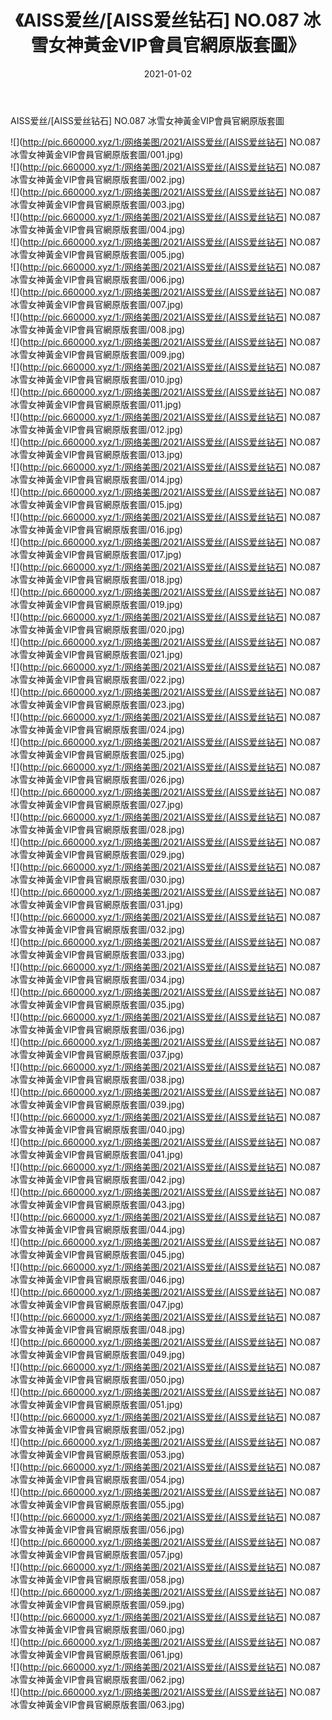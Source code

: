 ﻿---
layout: post
title:  《AISS爱丝/[AISS爱丝钻石] NO.087 冰雪女神黃金VIP會員官網原版套圖》
date:   2021-01-02
img: http://pic.660000.xyz/1:/网络美图/2021/AISS爱丝/[AISS爱丝钻石] NO.087 冰雪女神黃金VIP會員官網原版套圖/000.jpg
categories: [美女, 清纯, 唯美]
---

AISS爱丝/[AISS爱丝钻石] NO.087 冰雪女神黃金VIP會員官網原版套圖

 ![](http://pic.660000.xyz/1:/网络美图/2021/AISS爱丝/[AISS爱丝钻石] NO.087 冰雪女神黃金VIP會員官網原版套圖/001.jpg) <br>![](http://pic.660000.xyz/1:/网络美图/2021/AISS爱丝/[AISS爱丝钻石] NO.087 冰雪女神黃金VIP會員官網原版套圖/002.jpg) <br>![](http://pic.660000.xyz/1:/网络美图/2021/AISS爱丝/[AISS爱丝钻石] NO.087 冰雪女神黃金VIP會員官網原版套圖/003.jpg) <br>![](http://pic.660000.xyz/1:/网络美图/2021/AISS爱丝/[AISS爱丝钻石] NO.087 冰雪女神黃金VIP會員官網原版套圖/004.jpg) <br>![](http://pic.660000.xyz/1:/网络美图/2021/AISS爱丝/[AISS爱丝钻石] NO.087 冰雪女神黃金VIP會員官網原版套圖/005.jpg) <br>![](http://pic.660000.xyz/1:/网络美图/2021/AISS爱丝/[AISS爱丝钻石] NO.087 冰雪女神黃金VIP會員官網原版套圖/006.jpg) <br>![](http://pic.660000.xyz/1:/网络美图/2021/AISS爱丝/[AISS爱丝钻石] NO.087 冰雪女神黃金VIP會員官網原版套圖/007.jpg) <br>![](http://pic.660000.xyz/1:/网络美图/2021/AISS爱丝/[AISS爱丝钻石] NO.087 冰雪女神黃金VIP會員官網原版套圖/008.jpg) <br>![](http://pic.660000.xyz/1:/网络美图/2021/AISS爱丝/[AISS爱丝钻石] NO.087 冰雪女神黃金VIP會員官網原版套圖/009.jpg) <br>![](http://pic.660000.xyz/1:/网络美图/2021/AISS爱丝/[AISS爱丝钻石] NO.087 冰雪女神黃金VIP會員官網原版套圖/010.jpg) <br>![](http://pic.660000.xyz/1:/网络美图/2021/AISS爱丝/[AISS爱丝钻石] NO.087 冰雪女神黃金VIP會員官網原版套圖/011.jpg) <br>![](http://pic.660000.xyz/1:/网络美图/2021/AISS爱丝/[AISS爱丝钻石] NO.087 冰雪女神黃金VIP會員官網原版套圖/012.jpg) <br>![](http://pic.660000.xyz/1:/网络美图/2021/AISS爱丝/[AISS爱丝钻石] NO.087 冰雪女神黃金VIP會員官網原版套圖/013.jpg) <br>![](http://pic.660000.xyz/1:/网络美图/2021/AISS爱丝/[AISS爱丝钻石] NO.087 冰雪女神黃金VIP會員官網原版套圖/014.jpg) <br>![](http://pic.660000.xyz/1:/网络美图/2021/AISS爱丝/[AISS爱丝钻石] NO.087 冰雪女神黃金VIP會員官網原版套圖/015.jpg) <br>![](http://pic.660000.xyz/1:/网络美图/2021/AISS爱丝/[AISS爱丝钻石] NO.087 冰雪女神黃金VIP會員官網原版套圖/016.jpg) <br>![](http://pic.660000.xyz/1:/网络美图/2021/AISS爱丝/[AISS爱丝钻石] NO.087 冰雪女神黃金VIP會員官網原版套圖/017.jpg) <br>![](http://pic.660000.xyz/1:/网络美图/2021/AISS爱丝/[AISS爱丝钻石] NO.087 冰雪女神黃金VIP會員官網原版套圖/018.jpg) <br>![](http://pic.660000.xyz/1:/网络美图/2021/AISS爱丝/[AISS爱丝钻石] NO.087 冰雪女神黃金VIP會員官網原版套圖/019.jpg) <br>![](http://pic.660000.xyz/1:/网络美图/2021/AISS爱丝/[AISS爱丝钻石] NO.087 冰雪女神黃金VIP會員官網原版套圖/020.jpg) <br>![](http://pic.660000.xyz/1:/网络美图/2021/AISS爱丝/[AISS爱丝钻石] NO.087 冰雪女神黃金VIP會員官網原版套圖/021.jpg) <br>![](http://pic.660000.xyz/1:/网络美图/2021/AISS爱丝/[AISS爱丝钻石] NO.087 冰雪女神黃金VIP會員官網原版套圖/022.jpg) <br>![](http://pic.660000.xyz/1:/网络美图/2021/AISS爱丝/[AISS爱丝钻石] NO.087 冰雪女神黃金VIP會員官網原版套圖/023.jpg) <br>![](http://pic.660000.xyz/1:/网络美图/2021/AISS爱丝/[AISS爱丝钻石] NO.087 冰雪女神黃金VIP會員官網原版套圖/024.jpg) <br>![](http://pic.660000.xyz/1:/网络美图/2021/AISS爱丝/[AISS爱丝钻石] NO.087 冰雪女神黃金VIP會員官網原版套圖/025.jpg) <br>![](http://pic.660000.xyz/1:/网络美图/2021/AISS爱丝/[AISS爱丝钻石] NO.087 冰雪女神黃金VIP會員官網原版套圖/026.jpg) <br>![](http://pic.660000.xyz/1:/网络美图/2021/AISS爱丝/[AISS爱丝钻石] NO.087 冰雪女神黃金VIP會員官網原版套圖/027.jpg) <br>![](http://pic.660000.xyz/1:/网络美图/2021/AISS爱丝/[AISS爱丝钻石] NO.087 冰雪女神黃金VIP會員官網原版套圖/028.jpg) <br>![](http://pic.660000.xyz/1:/网络美图/2021/AISS爱丝/[AISS爱丝钻石] NO.087 冰雪女神黃金VIP會員官網原版套圖/029.jpg) <br>![](http://pic.660000.xyz/1:/网络美图/2021/AISS爱丝/[AISS爱丝钻石] NO.087 冰雪女神黃金VIP會員官網原版套圖/030.jpg) <br>![](http://pic.660000.xyz/1:/网络美图/2021/AISS爱丝/[AISS爱丝钻石] NO.087 冰雪女神黃金VIP會員官網原版套圖/031.jpg) <br>![](http://pic.660000.xyz/1:/网络美图/2021/AISS爱丝/[AISS爱丝钻石] NO.087 冰雪女神黃金VIP會員官網原版套圖/032.jpg) <br>![](http://pic.660000.xyz/1:/网络美图/2021/AISS爱丝/[AISS爱丝钻石] NO.087 冰雪女神黃金VIP會員官網原版套圖/033.jpg) <br>![](http://pic.660000.xyz/1:/网络美图/2021/AISS爱丝/[AISS爱丝钻石] NO.087 冰雪女神黃金VIP會員官網原版套圖/034.jpg) <br>![](http://pic.660000.xyz/1:/网络美图/2021/AISS爱丝/[AISS爱丝钻石] NO.087 冰雪女神黃金VIP會員官網原版套圖/035.jpg) <br>![](http://pic.660000.xyz/1:/网络美图/2021/AISS爱丝/[AISS爱丝钻石] NO.087 冰雪女神黃金VIP會員官網原版套圖/036.jpg) <br>![](http://pic.660000.xyz/1:/网络美图/2021/AISS爱丝/[AISS爱丝钻石] NO.087 冰雪女神黃金VIP會員官網原版套圖/037.jpg) <br>![](http://pic.660000.xyz/1:/网络美图/2021/AISS爱丝/[AISS爱丝钻石] NO.087 冰雪女神黃金VIP會員官網原版套圖/038.jpg) <br>![](http://pic.660000.xyz/1:/网络美图/2021/AISS爱丝/[AISS爱丝钻石] NO.087 冰雪女神黃金VIP會員官網原版套圖/039.jpg) <br>![](http://pic.660000.xyz/1:/网络美图/2021/AISS爱丝/[AISS爱丝钻石] NO.087 冰雪女神黃金VIP會員官網原版套圖/040.jpg) <br>![](http://pic.660000.xyz/1:/网络美图/2021/AISS爱丝/[AISS爱丝钻石] NO.087 冰雪女神黃金VIP會員官網原版套圖/041.jpg) <br>![](http://pic.660000.xyz/1:/网络美图/2021/AISS爱丝/[AISS爱丝钻石] NO.087 冰雪女神黃金VIP會員官網原版套圖/042.jpg) <br>![](http://pic.660000.xyz/1:/网络美图/2021/AISS爱丝/[AISS爱丝钻石] NO.087 冰雪女神黃金VIP會員官網原版套圖/043.jpg) <br>![](http://pic.660000.xyz/1:/网络美图/2021/AISS爱丝/[AISS爱丝钻石] NO.087 冰雪女神黃金VIP會員官網原版套圖/044.jpg) <br>![](http://pic.660000.xyz/1:/网络美图/2021/AISS爱丝/[AISS爱丝钻石] NO.087 冰雪女神黃金VIP會員官網原版套圖/045.jpg) <br>![](http://pic.660000.xyz/1:/网络美图/2021/AISS爱丝/[AISS爱丝钻石] NO.087 冰雪女神黃金VIP會員官網原版套圖/046.jpg) <br>![](http://pic.660000.xyz/1:/网络美图/2021/AISS爱丝/[AISS爱丝钻石] NO.087 冰雪女神黃金VIP會員官網原版套圖/047.jpg) <br>![](http://pic.660000.xyz/1:/网络美图/2021/AISS爱丝/[AISS爱丝钻石] NO.087 冰雪女神黃金VIP會員官網原版套圖/048.jpg) <br>![](http://pic.660000.xyz/1:/网络美图/2021/AISS爱丝/[AISS爱丝钻石] NO.087 冰雪女神黃金VIP會員官網原版套圖/049.jpg) <br>![](http://pic.660000.xyz/1:/网络美图/2021/AISS爱丝/[AISS爱丝钻石] NO.087 冰雪女神黃金VIP會員官網原版套圖/050.jpg) <br>![](http://pic.660000.xyz/1:/网络美图/2021/AISS爱丝/[AISS爱丝钻石] NO.087 冰雪女神黃金VIP會員官網原版套圖/051.jpg) <br>![](http://pic.660000.xyz/1:/网络美图/2021/AISS爱丝/[AISS爱丝钻石] NO.087 冰雪女神黃金VIP會員官網原版套圖/052.jpg) <br>![](http://pic.660000.xyz/1:/网络美图/2021/AISS爱丝/[AISS爱丝钻石] NO.087 冰雪女神黃金VIP會員官網原版套圖/053.jpg) <br>![](http://pic.660000.xyz/1:/网络美图/2021/AISS爱丝/[AISS爱丝钻石] NO.087 冰雪女神黃金VIP會員官網原版套圖/054.jpg) <br>![](http://pic.660000.xyz/1:/网络美图/2021/AISS爱丝/[AISS爱丝钻石] NO.087 冰雪女神黃金VIP會員官網原版套圖/055.jpg) <br>![](http://pic.660000.xyz/1:/网络美图/2021/AISS爱丝/[AISS爱丝钻石] NO.087 冰雪女神黃金VIP會員官網原版套圖/056.jpg) <br>![](http://pic.660000.xyz/1:/网络美图/2021/AISS爱丝/[AISS爱丝钻石] NO.087 冰雪女神黃金VIP會員官網原版套圖/057.jpg) <br>![](http://pic.660000.xyz/1:/网络美图/2021/AISS爱丝/[AISS爱丝钻石] NO.087 冰雪女神黃金VIP會員官網原版套圖/058.jpg) <br>![](http://pic.660000.xyz/1:/网络美图/2021/AISS爱丝/[AISS爱丝钻石] NO.087 冰雪女神黃金VIP會員官網原版套圖/059.jpg) <br>![](http://pic.660000.xyz/1:/网络美图/2021/AISS爱丝/[AISS爱丝钻石] NO.087 冰雪女神黃金VIP會員官網原版套圖/060.jpg) <br>![](http://pic.660000.xyz/1:/网络美图/2021/AISS爱丝/[AISS爱丝钻石] NO.087 冰雪女神黃金VIP會員官網原版套圖/061.jpg) <br>![](http://pic.660000.xyz/1:/网络美图/2021/AISS爱丝/[AISS爱丝钻石] NO.087 冰雪女神黃金VIP會員官網原版套圖/062.jpg) <br>![](http://pic.660000.xyz/1:/网络美图/2021/AISS爱丝/[AISS爱丝钻石] NO.087 冰雪女神黃金VIP會員官網原版套圖/063.jpg) <br>